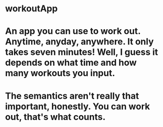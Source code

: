 # workoutApp
# An app you can use to work out. Anytime, anyday, anywhere. It only takes seven minutes! Well, I guess it depends on what time and how many workouts you input.
# The semantics aren't really that important, honestly. You can work out, that's what counts.